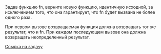 Задав функцию fn, верните новую функцию, идентичную исходной, за исключением того, что она гарантирует, что fn будет вызвана не более одного раза.

При первом вызове возвращаемая функция должна возвращать тот же результат, что и fn.
При каждом последующем вызове она должна возвращать неопределенный результат.

[Ссылка на задачу](https://leetcode.com/problems/allow-one-function-call/description/?envType=study-plan-v2&envId=30-days-of-javascript)